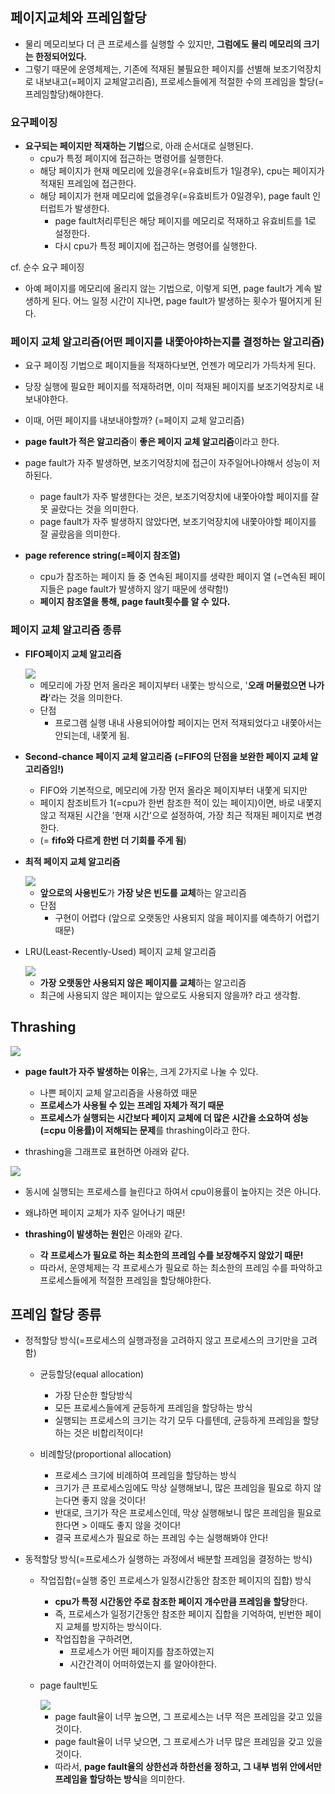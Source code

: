 ## 페이지교체와 프레임할당

- 물리 메모리보다 더 큰 프로세스를 실행할 수 있지만, **그럼에도 물리 메모리의 크기는 한정되어있다.**
- 그렇기 때문에 운영체제는, 기존에 적재된 불필요한 페이지를 선별해 보조기억장치로 내보내고(=페이지 교체알고리즘), 프로세스들에게 적절한 수의 프레임을 할당(=프레임할당)해야한다.

### 요구페이징
- **요구되는 페이지만 적재하는 기법**으로, 아래 순서대로 실행된다.
  - cpu가 특정 페이지에 접근하는 명령어를 실행한다.
  - 해당 페이지가 현재 메모리에 있을경우(=유효비트가 1일경우), cpu는 페이지가 적재된 프레임에 접근한다.
  - 해당 페이지가 현재 메모리에 없을경우(=유효비트가 0일경우), page fault 인터럽트가 발생한다.
    - page fault처리루틴은 해당 페이지를 메모리로 적재하고 유효비트를 1로 설정한다.
    - 다시 cpu가 특정 페이지에 접근하는 명령어를 실행한다.

cf. 순수 요구 페이징
- 아예 페이지를 메모리에 올리지 않는 기법으로, 이렇게 되면, page fault가 계속 발생하게 된다. 어느 일정 시간이 지나면, page fault가 발생하는 횟수가 떨어지게 된다.

### 페이지 교체 알고리즘(어떤 페이지를 내쫓아야하는지를 결정하는 알고리즘)
- 요구 페이징 기법으로 페이지들을 적재하다보면, 언젠가 메모리가 가득차게 된다.
- 당장 실행에 필요한 페이지를 적재하려면, 이미 적재된 페이지를 보조기억장치로 내보내야한다.
- 이때, 어떤 페이지를 내보내야할까? (=페이지 교체 알고리즘)

- **page fault가 적은 알고리즘**이 **좋은 페이지 교체 알고리즘**이라고 한다.
- page fault가 자주 발생하면, 보조기억장치에 접근이 자주일어나야해서 성능이 저하된다.
  - page fault가 자주 발생한다는 것은, 보조기억장치에 내쫓아야할 페이지를 잘 못 골랐다는 것을 의미한다.
  - page fault가 자주 발생하지 않았다면, 보조기억장치에 내쫓아야할 페이지를 잘 골랐음을 의미한다.

- **page reference string(=페이지 참조열)**
  - cpu가 참조하는 페이지 들 중 연속된 페이지를 생략한 페이지 열 (=연속된 페이지들은 page fault가 발생하지 않기 때문에 생략함!)
  - **페이지 참조열을 통해, page fault횟수를 알 수 있다.**

### 페이지 교체 알고리즘 종류

- **FIFO페이지 교체 알고리즘**

  <img src="../image/FIFO-page-replacement-algorithm.PNG">  

  - 메모리에 가장 먼저 올라온 페이지부터 내쫓는 방식으로, '**오래 머물렀으면 나가라**'라는 것을 의미한다.
  - 단점
    - 프로그램 실행 내내 사용되어야할 페이지는 먼저 적재되었다고 내쫓아서는 안되는데, 내쫓게 됨.

- **Second-chance 페이지 교체 알고리즘** **(=FIFO의 단점을 보완한 페이지 교체 알고리즘임!)**
  - FIFO와 기본적으로, 메모리에 가장 먼저 올라온 페이지부터 내쫓게 되지만
  - 페이지 참조비트가 1(=cpu가 한번 참조한 적이 있는 페이지)이면, 바로 내쫓지 않고 적재된 시간을 '현재 시간'으로 설정하여, 가장 최근 적재된 페이지로 변경한다.
  - (= **fifo와 다르게 한번 더 기회를 주게 됨**)

- **최적 페이지 교체 알고리즘**
  
  <img src="../image/optimal-page-replacement-algorithm.PNG">  

  - **앞으로의 사용빈도**가 **가장 낮은 빈도를 교체**하는 알고리즘
  - 단점
    - 구현이 어렵다 (앞으로 오랫동안 사용되지 않을 페이지를 예측하기 어렵기때문)

- LRU(Least-Recently-Used) 페이지 교체 알고리즘

  <img src="../image/LRU-page-replacement-algorithm.PNG">  

  - **가장 오랫동안 사용되지 않은 페이지를 교체**하는 알고리즘
  - 최근에 사용되지 않은 페이지는 앞으로도 사용되지 않을까? 라고 생각함.

## Thrashing

<img src="../image/thrashing.PNG">

- **page fault가 자주 발생하는 이유**는, 크게 2가지로 나눌 수 있다.
  - 나쁜 페이지 교체 알고리즘을 사용하였 때문
  - **프로세스가 사용될 수 있는 프레임 자체가 적기 때문**
  - **프로세스가 실행되는 시간보다 페이지 교체에 더 많은 시간을 소요하여 성능(=cpu 이용률)이 저해되는 문제**를 thrashing이라고 한다.

- thrashing을 그래프로 표현하면 아래와 같다.

<img src="../image/thrashing-graph.PNG">

- 동시에 실행되는 프로세스를 늘린다고 하여서 cpu이용률이 높아지는 것은 아니다. 
- 왜냐하면 페이지 교체가 자주 일어나기 때문!

- **thrashing이 발생하는 원인**은 아래와 같다.
  - **각 프로세스가 필요로 하는 최소한의 프레임 수를 보장해주지 않았기 때문!**
  - 따라서, 운영체제는 각 프로세스가 필요로 하는 최소한의 프레임 수를 파악하고 프로세스들에게 적절한 프레임을 할당해야한다.

## 프레임 할당 종류
- 정적할당 방식(=프로세스의 실행과정을 고려하지 않고 프로세스의 크기만을 고려함)
  - 균등할당(equal allocation)
    - 가장 단순한 할당방식
    - 모든 프로세스들에게 균등하게 프레임을 할당하는 방식
    - 실행되는 프로세스의 크기는 각기 모두 다를텐데, 균등하게 프레임을 할당하는 것은 비합리적이다!

  - 비례할당(proportional allocation)
    - 프로세스 크기에 비례하여 프레임을 할당하는 방식
    - 크기가 큰 프로세스임에도 막상 실행해보니, 많은 프레임을 필요로 하지 않는다면 좋지 않을 것이다!
    - 반대로, 크기가 작은 프로세스인데, 막상 실행해보니 많은 프레임을 필요로 한다면 > 이때도 좋지 않을 것이다!
    - 결국 프로세스가 필요로 하는 프레임 수는 실행해봐야 안다!

- 동적할당 방식(=프로세스가 실행하는 과정에서 배분할 프레임을 결정하는 방식)
  - 작업집합(=실행 중인 프로세스가 일정시간동안 참조한 페이지의 집합) 방식
    - **cpu가 특정 시간동안 주로 참조한 페이지 개수만큼 프레임을 할당**한다.
    - 즉, 프로세스가 일정기간동안 참조한 페이지 집합을 기억하여, 빈번한 페이지 교체를 방지하는 방식이다.
    - 작업집합을 구하려면, 
      - 프로세스가 어떤 페이지를 참조하였는지
      - 시간간격이 어떠하였는지 를 알아야한다.

  - page fault빈도
    
    <img src="../image/page-fault-frequency.PNG">    

    - page fault율이 너무 높으면, 그 프로세스는 너무 적은 프레임을 갖고 있을 것이다.
    - page fault율이 너무 낮으면, 그 프로세스가 너무 많은 프레임을 갖고 있을 것이다.
    - 따라서, **page fault율의 상한선과 하한선을 정하고, 그 내부 범위 안에서만 프레임을 할당하는 방식**을 의미한다.






